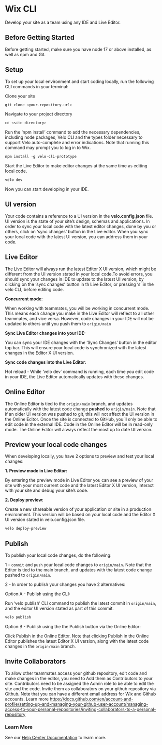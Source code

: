 # Wix CLI

Develop your site as a team using any IDE and Live Editor.

## Before Getting Started
Before getting started, make sure you have node 17 or above installed, as well as npm and Git.

## Setup 
To set up your local environment and start coding locally, run the following CLI commands in your terminal:

Clone your site 

  ```js
git clone <your-repository-url>
  ```

Navigate to your project directory

```js
cd <site-directory>
```

Run the ‘npm install’ command to add the necessary dependencies, including node packages, Velo CLI and the types folder necessary to support Velo auto-complete and error indications. Note that running this command may prompt you to log in to Wix. 

```js
npm install -g velo-cli-prototype
```

Start the Live Editor to make editor changes at the same time as editing local code.



```js
velo dev
```

Now you can start developing in your IDE. 

## UI version
Your code contains a reference to a UI version in the **velo.config.json** file. UI version is the state of your site’s design, schemas and applications. 
In order to sync your local code with the latest editor changes, done by you or others, click on ‘sync changes’ button in the Live editor. When you sync your local code with the latest UI version, you can address them in your code.

## Live Editor 

The Live Editor will always run the latest Editor X UI version, which might be different from the UI version stated in your local code.To avoid errors, you should sync your changes in IDE to update to the latest UI version, by clicking on the ‘sync changes’ button in th Live Editor, or pressing ‘s’ in the velo CLI, before editing code.

 **Concurrent mode:**
 
When working with teammates, you will be working in concurrent mode. This means each change you make in the Live Editor will reflect to all other teammates, and vice versa. However, code changes in your IDE will not be updated to others until you push them to <code>origin/main</code>

 **Sync Live Editor changes into your IDE:**
 
You can sync your IDE changes with the ‘Sync Changes’ button in the editor top bar. This will ensure your local code is synchronized with the latest changes in the Editor X UI version.  

 **Sync code changes into the Live Editor:**
 
Hot reload - While ‘velo dev’ command is running, each time you edit code in your IDE, the Live Editor automatically updates with these changes.

## Online Editor
The Online Editor is tied to the <code>origin/main</code> branch, and updates automatically with the latest code change **pushed** to <code>origin/main</code>. Note that if an older UI version was pushed to git, this will not affect the UI version in the Online Editor.
Once the site is connected to GitHub, you’ll only be able to edit code in the external IDE. Code in the Online Editor will be in read-only mode.
The Online Editor will always reflect the most up to date UI version. 


## Preview your local code changes 
When developing locally, you have 2 options to preview and test your local changes:

**1. Preview mode in Live Editor:**

By entering the preview mode in Live Editor you can see a preview of your site with your most current code and the latest Editor X UI version, interact with your site and debug your site’s code.

**2. Deploy preview:**

Create a new shareable version of your application or site in a production environment. This version will be based on your local code and the Editor X UI version stated in velo.config.json file.

  ```js
velo deploy-preview
  ``` 

## Publish
To publish your local code changes, do the following: 

1 - <code>commit</code> and <code>push</code> your local code changes to <code>origin/main</code>. 
Note that the Editor is tied to the main branch, and updates with the latest code change pushed to <code>origin/main</code>.

2 - In order to publish your changes you have 2 alternatives:

Option A - Publish using the CLI:

Run ‘velo publish’ CLI command to publish the latest commit in <code>origin/main</code>, and the editor UI version stated as part of this commit.

  ```js
velo publish
  ``` 

Option B - Publish using the the Publish button via the Online Editor:

Click Publish in the Online Editor. Note that clicking Publish in the Online Editor publishes the latest Editor X UI version, along with the latest code changes in the <code>origin/main</code> branch. 



## Invite Collaborators 
To allow other teammates access your github repository, edit code and make changes in the editor, you need to
Add them as Contributors to your site. Contributors need to be assigned the Admin role to be able to edit the site and the code. 
Invite them as collaborators on your github repository via Github. Note that you can have a different email address for Wix and Github accounts. Learn more https://docs.github.com/en/account-and-profile/setting-up-and-managing-your-github-user-account/managing-access-to-your-personal-repositories/inviting-collaborators-to-a-personal-repository

### Learn More
See our [Help Center Documentation]() to learn more.





